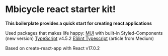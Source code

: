 # Mbicycle react starter kit!

**This boilerplate provides a quick start for creating react applications**

Used packages that makes life happy:
[MUI](https://mui.com/) with built-in Styled-Components (new version)
[TypeScript](https://www.typescriptlang.org/) v4.5.2
[ESlint Typescript](//%20https://andrebnassis.medium.com/setting-eslint-on-a-react-typescript-project-2021-1190a43ffba) (article from Medium) 

Based on create-react-app with React v17.0.2